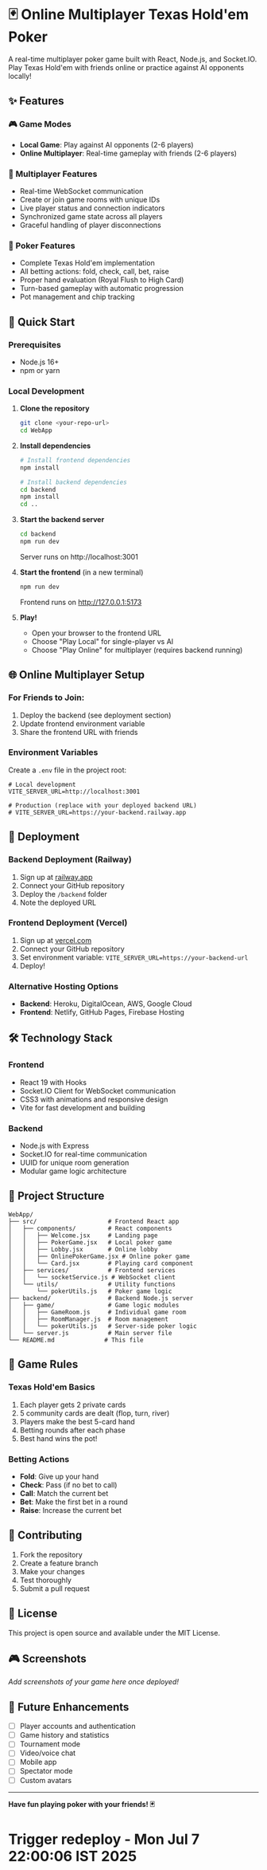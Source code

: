 # 🃏 Online Multiplayer Texas Hold'em Poker

A real-time multiplayer poker game built with React, Node.js, and Socket.IO. Play Texas Hold'em with friends online or practice against AI opponents locally!

## ✨ Features

### 🎮 Game Modes
- **Local Game**: Play against AI opponents (2-6 players)
- **Online Multiplayer**: Real-time gameplay with friends (2-6 players)

### 🌟 Multiplayer Features
- Real-time WebSocket communication
- Create or join game rooms with unique IDs
- Live player status and connection indicators
- Synchronized game state across all players
- Graceful handling of player disconnections

### 🎯 Poker Features
- Complete Texas Hold'em implementation
- All betting actions: fold, check, call, bet, raise
- Proper hand evaluation (Royal Flush to High Card)
- Turn-based gameplay with automatic progression
- Pot management and chip tracking

## 🚀 Quick Start

### Prerequisites
- Node.js 16+ 
- npm or yarn

### Local Development

1. **Clone the repository**
   ```bash
   git clone <your-repo-url>
   cd WebApp
   ```

2. **Install dependencies**
   ```bash
   # Install frontend dependencies
   npm install
   
   # Install backend dependencies
   cd backend
   npm install
   cd ..
   ```

3. **Start the backend server**
   ```bash
   cd backend
   npm run dev
   ```
   Server runs on http://localhost:3001

4. **Start the frontend** (in a new terminal)
   ```bash
   npm run dev
   ```
   Frontend runs on http://127.0.0.1:5173

5. **Play!**
   - Open your browser to the frontend URL
   - Choose "Play Local" for single-player vs AI
   - Choose "Play Online" for multiplayer (requires backend running)

## 🌐 Online Multiplayer Setup

### For Friends to Join:
1. Deploy the backend (see deployment section)
2. Update frontend environment variable
3. Share the frontend URL with friends

### Environment Variables
Create a `.env` file in the project root:
```env
# Local development
VITE_SERVER_URL=http://localhost:3001

# Production (replace with your deployed backend URL)
# VITE_SERVER_URL=https://your-backend.railway.app
```

## 🚢 Deployment

### Backend Deployment (Railway)
1. Sign up at [railway.app](https://railway.app)
2. Connect your GitHub repository
3. Deploy the `/backend` folder
4. Note the deployed URL

### Frontend Deployment (Vercel)
1. Sign up at [vercel.com](https://vercel.com)
2. Connect your GitHub repository
3. Set environment variable: `VITE_SERVER_URL=https://your-backend-url`
4. Deploy!

### Alternative Hosting Options
- **Backend**: Heroku, DigitalOcean, AWS, Google Cloud
- **Frontend**: Netlify, GitHub Pages, Firebase Hosting

## 🛠️ Technology Stack

### Frontend
- React 19 with Hooks
- Socket.IO Client for WebSocket communication
- CSS3 with animations and responsive design
- Vite for fast development and building

### Backend
- Node.js with Express
- Socket.IO for real-time communication
- UUID for unique room generation
- Modular game logic architecture

## 📁 Project Structure

```
WebApp/
├── src/                    # Frontend React app
│   ├── components/         # React components
│   │   ├── Welcome.jsx     # Landing page
│   │   ├── PokerGame.jsx   # Local poker game
│   │   ├── Lobby.jsx       # Online lobby
│   │   ├── OnlinePokerGame.jsx # Online poker game
│   │   └── Card.jsx        # Playing card component
│   ├── services/           # Frontend services
│   │   └── socketService.js # WebSocket client
│   └── utils/              # Utility functions
│       └── pokerUtils.js   # Poker game logic
├── backend/                # Backend Node.js server
│   ├── game/               # Game logic modules
│   │   ├── GameRoom.js     # Individual game room
│   │   ├── RoomManager.js  # Room management
│   │   └── pokerUtils.js   # Server-side poker logic
│   └── server.js           # Main server file
└── README.md              # This file
```

## 🎯 Game Rules

### Texas Hold'em Basics
1. Each player gets 2 private cards
2. 5 community cards are dealt (flop, turn, river)
3. Players make the best 5-card hand
4. Betting rounds after each phase
5. Best hand wins the pot!

### Betting Actions
- **Fold**: Give up your hand
- **Check**: Pass (if no bet to call)
- **Call**: Match the current bet
- **Bet**: Make the first bet in a round
- **Raise**: Increase the current bet

## 🤝 Contributing

1. Fork the repository
2. Create a feature branch
3. Make your changes
4. Test thoroughly
5. Submit a pull request

## 📝 License

This project is open source and available under the MIT License.

## 🎮 Screenshots

_Add screenshots of your game here once deployed!_

## 🔮 Future Enhancements

- [ ] Player accounts and authentication
- [ ] Game history and statistics
- [ ] Tournament mode
- [ ] Video/voice chat
- [ ] Mobile app
- [ ] Spectator mode
- [ ] Custom avatars

---

**Have fun playing poker with your friends! 🃏**
# Trigger redeploy - Mon Jul  7 22:00:06 IST 2025
